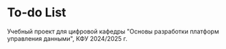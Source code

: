 # To-do List

Учебный проект для цифровой кафедры "Основы разработки платформ управления данными", КФУ 2024/2025 г.
